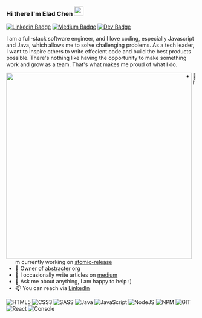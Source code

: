 ### Hi there I'm Elad Chen <img src="https://media.giphy.com/media/hvRJCLFzcasrR4ia7z/giphy.gif" width="25px">

[![Linkedin Badge](https://img.shields.io/badge/LinkedIn-0077B5?style=for-the-badge&logo=linkedin&logoColor=white)](https://www.linkedin.com/in/elad-chen-450a0521/)
[![Medium Badge](https://img.shields.io/badge/Medium-0A0A0A?style=for-the-badge&logo=medium&logoColor=white)](https://eladchen.medium.com/)
[![Dev Badge](https://img.shields.io/badge/dev.to-0A0A0A?style=for-the-badge&logo=dev.to&logoColor=white)](https://dev.to/eladchen/)

I am a full-stack software engineer, and I love coding, especially Javascript and Java, which allows me to solve challenging problems.
As a tech leader, I want to inspire others to write effecient code and build the best products possible. There's nothing like having
the opportunity to make something work and grow as a team. That's what makes me proud of what I do.

<p>
 <img align="left" width="490" src="https://i.giphy.com/KzJkzjggfGN5Py6nkT.gif" />
 
 <ul>
   <li>🔭 I’m currently working on <a href="https://github.com/abstracter-io/atomic-release">atomic-release</a></li>
   <li>💬 Owner of <a href="https://github.com/abstracter-io">abstracter</a> org</li>
   <li>📝 I occasionally write articles on <a href="https://eladchen.medium.com">medium</a></li>
   <li>💬 Ask me about anything, I am happy to help :)</li>
   <li>📫 You can reach via <a href="https://www.linkedin.com/in/elad-chen-450a0521/">LinkedIn</a></li>
 </ul>

 <p>  
   <img src="https://img.icons8.com/color/30/html-5.png" alt="HTML5" />
   <img src="https://img.icons8.com/color/30/css3.png" alt="CSS3" />
   <img src="https://img.icons8.com/color/30/sass.png" alt="SASS" />
   <img src="https://img.icons8.com/color/30/java.png" alt="Java" />
   <img src="https://img.icons8.com/color/30/javascript.png" alt="JavaScript" />
   <img src="https://img.icons8.com/color/30/nodejs.png" alt="NodeJS" />
   <img src="https://img.icons8.com/color/30/npm.png" alt="NPM" />
   <img src="https://img.icons8.com/color/30/git.png" alt="GIT" />
   <img src="https://img.icons8.com/color/30/react-native.png" alt="React" />
   <img src="https://img.icons8.com/color/30/console.png" alt="Console" />
 </p>
</p>
